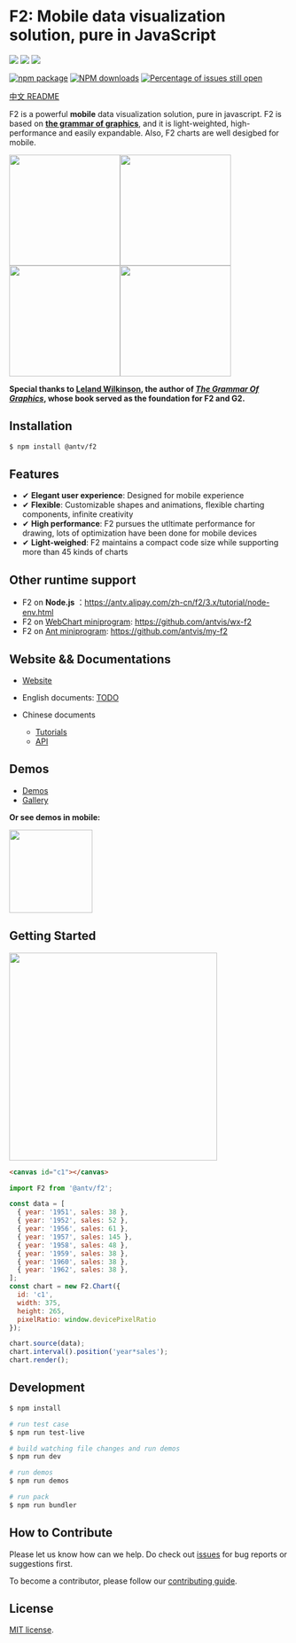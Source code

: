 # F2: Mobile data visualization solution, pure in JavaScript

[![](https://img.shields.io/travis/antvis/f2.svg)](https://travis-ci.org/antvis/f2)
![](https://img.shields.io/badge/language-javascript-red.svg)
![](https://img.shields.io/badge/license-MIT-000000.svg)

[![npm package](https://img.shields.io/npm/v/@antv/f2.svg)](https://www.npmjs.com/package/@antv/f2)
[![NPM downloads](http://img.shields.io/npm/dm/@antv/f2.svg)](https://npmjs.org/package/@antv/f2)
[![Percentage of issues still open](http://isitmaintained.com/badge/open/antvis/f2.svg)](http://isitmaintained.com/project/antvis/f2 "Percentage of issues still open")

[中文 README](./README.zh-CN.md)

F2 is a powerful **mobile** data visualization solution, pure in javascript. F2 is based on [**the grammar of graphics**](https://www.cs.uic.edu/~wilkinson/TheGrammarOfGraphics/GOG.html), and it is light-weighted, high-performance and easily expandable. Also, F2 charts are well desigbed for mobile.

<img src="https://gw.alipayobjects.com/zos/rmsportal/wVwdXNiAQuoutCZYWnQh.gif" width="200"><img src="https://gw.alipayobjects.com/zos/rmsportal/CCJgoEHPhkRhYeNhSbHM.gif" width="200"><img src="https://gw.alipayobjects.com/zos/rmsportal/KumfgQonwUIWydfdgjhc.gif" width="200"><img src="https://gw.alipayobjects.com/zos/rmsportal/lXRXNwExVazcmpIJgbvR.gif" width="200">

**Special thanks to [Leland Wilkinson](https://en.wikipedia.org/wiki/Leland_Wilkinson), the author of [*The Grammar Of Graphics*](https://www.cs.uic.edu/~wilkinson/TheGrammarOfGraphics/GOG.html), whose book served as the foundation for F2 and G2.**

## Installation

```bash
$ npm install @antv/f2
```

## Features

- ✔︎ **Elegant user experience**: Designed for mobile experience
- ✔︎ **Flexible**: Customizable shapes and animations, flexible charting components, infinite creativity
- ✔︎ **High performance**: F2 pursues the utltimate performance for drawing, lots of optimization have been done for mobile devices
- ✔︎ **Light-weighed**: F2 maintains a compact code size while supporting more than 45 kinds of charts

## Other runtime support

- F2 on **Node.js** ：https://antv.alipay.com/zh-cn/f2/3.x/tutorial/node-env.html
- F2 on [WebChart miniprogram](https://mp.weixin.qq.com/cgi-bin/wx): https://github.com/antvis/wx-f2
- F2 on [Ant miniprogram](https://mini.open.alipay.com/channel/miniIndex.htm): https://github.com/antvis/my-f2

## Website && Documentations

- [Website](https://antv.alipay.com/zh-cn/f2/3.x/index.html)

* English documents: [TODO]()

* Chinese documents
  - [Tutorials](https://antv.alipay.com/zh-cn/f2/3.x/tutorial/index.html)
  - [API](https://antv.alipay.com/zh-cn/f2/3.x/api/index.html)

## Demos

- [Demos](https://antv.alipay.com/zh-cn/f2/3.x/demo/index.html)
- [Gallery](https://codepen.io/collection/AOpMaW/)

**Or see demos in mobile:**

<img src="https://gw.alipayobjects.com/zos/rmsportal/nzlxIzUBlBRVGMyaZigG.png" style="width:150px;">


## Getting Started

<img src="https://gw.alipayobjects.com/zos/rmsportal/vNBNIGvCiIwqLwaYjWUy.png" width="375">

```html
<canvas id="c1"></canvas>
```

```js
import F2 from '@antv/f2';

const data = [
  { year: '1951', sales: 38 },
  { year: '1952', sales: 52 },
  { year: '1956', sales: 61 },
  { year: '1957', sales: 145 },
  { year: '1958', sales: 48 },
  { year: '1959', sales: 38 },
  { year: '1960', sales: 38 },
  { year: '1962', sales: 38 },
];
const chart = new F2.Chart({
  id: 'c1',
  width: 375,
  height: 265,
  pixelRatio: window.devicePixelRatio
});

chart.source(data);
chart.interval().position('year*sales');
chart.render();
```


## Development

```bash
$ npm install

# run test case
$ npm run test-live

# build watching file changes and run demos
$ npm run dev

# run demos
$ npm run demos

# run pack
$ npm run bundler
```

## How to Contribute

Please let us know how can we help. Do check out [issues](https://github.com/antvis/f2/issues) for bug reports or suggestions first.

To become a contributor, please follow our [contributing guide](https://github.com/antvis/f2/blob/master/CONTRIBUTING.md).

## License

[MIT license](./LICENSE).
